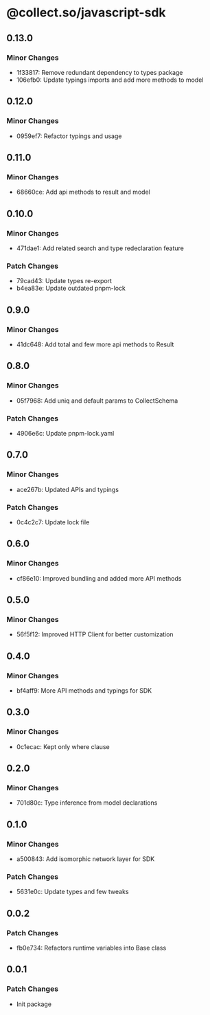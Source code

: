 # @collect.so/javascript-sdk

## 0.13.0

### Minor Changes

- 1f33817: Remove redundant dependency to types package
- 106efb0: Update typings imports and add more methods to model

## 0.12.0

### Minor Changes

- 0959ef7: Refactor typings and usage

## 0.11.0

### Minor Changes

- 68660ce: Add api methods to result and model

## 0.10.0

### Minor Changes

- 471dae1: Add related search and type redeclaration feature

### Patch Changes

- 79cad43: Update types re-export
- b4ea83e: Update outdated pnpm-lock

## 0.9.0

### Minor Changes

- 41dc648: Add total and few more api methods to Result

## 0.8.0

### Minor Changes

- 05f7968: Add uniq and default params to CollectSchema

### Patch Changes

- 4906e6c: Update pnpm-lock.yaml

## 0.7.0

### Minor Changes

- ace267b: Updated APIs and typings

### Patch Changes

- 0c4c2c7: Update lock file

## 0.6.0

### Minor Changes

- cf86e10: Improved bundling and added more API methods

## 0.5.0

### Minor Changes

- 56f5f12: Improved HTTP Client for better customization

## 0.4.0

### Minor Changes

- bf4aff9: More API methods and typings for SDK

## 0.3.0

### Minor Changes

- 0c1ecac: Kept only where clause

## 0.2.0

### Minor Changes

- 701d80c: Type inference from model declarations

## 0.1.0

### Minor Changes

- a500843: Add isomorphic network layer for SDK

### Patch Changes

- 5631e0c: Update types and few tweaks

## 0.0.2

### Patch Changes

- fb0e734: Refactors runtime variables into Base class

## 0.0.1

### Patch Changes

- Init package

